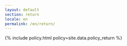 ```yaml
---
layout: default
section: return
locale: en
permalink: /en/return/
---
```


{% include policy.html policy=site.data.policy_return %}

